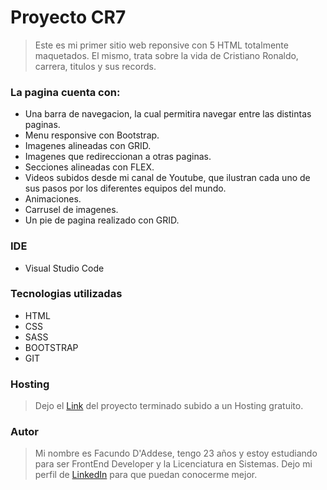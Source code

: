 # Proyecto CR7

> Este es mi primer sitio web reponsive con 5 HTML totalmente maquetados. El mismo, trata sobre la vida de Cristiano Ronaldo, carrera, titulos y sus records.

### La pagina cuenta con:
- Una barra de navegacion, la cual permitira navegar entre las distintas paginas.
- Menu responsive con Bootstrap.
- Imagenes alineadas con GRID.
- Imagenes que redireccionan a otras paginas.
- Secciones alineadas con FLEX.
- Videos subidos desde mi canal de Youtube, que ilustran cada uno de sus pasos por los diferentes equipos del mundo.
- Animaciones.
- Carrusel de imagenes.
- Un pie de pagina realizado con GRID.

### IDE
- Visual Studio Code

### Tecnologias utilizadas
- HTML
- CSS
- SASS
- BOOTSTRAP
- GIT

### Hosting
> Dejo el [Link](https://cris7ianoronaldo.netlify.app/ "Link") del proyecto terminado subido a un Hosting gratuito.

### Autor
> Mi nombre es Facundo D'Addese, tengo 23 años y estoy estudiando para ser FrontEnd Developer y la Licenciatura en Sistemas. Dejo mi perfil de [LinkedIn](http://www.linkedin.com/in/facundo-d-addese-797b241aa/ "LinkedIn") para que puedan conocerme mejor.